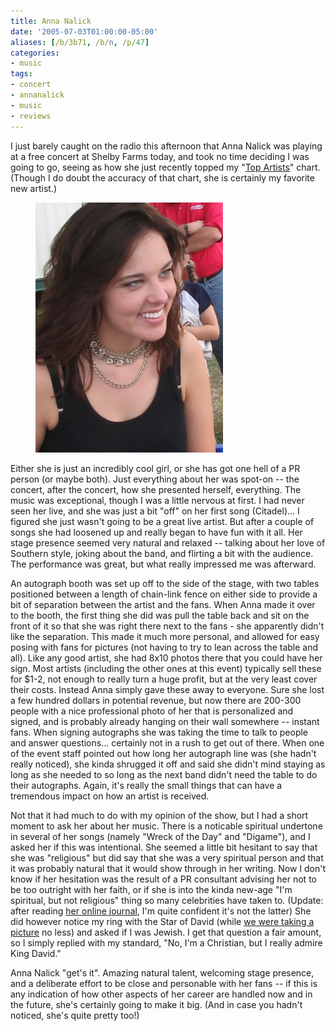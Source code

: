 ```yaml
---
title: Anna Nalick
date: '2005-07-03T01:00:00-05:00'
aliases: [/b/3b71, /b/n, /p/47]
categories:
- music
tags:
- concert
- annanalick
- music
- reviews
---
```

I just barely caught on the radio this afternoon that Anna Nalick was playing at a free concert at Shelby Farms today,
and took no time deciding I was going to go, seeing as how she just recently topped my "[Top Artists][]" chart.  (Though
I do doubt the accuracy of that chart, she is certainly my favorite new artist.)

<aside class="alignleft"><figure>
  <img src="anna-nalick.jpg" alt="Photo of Anna Nalick smiling" width="300">
</figure></aside>

Either she is just an incredibly cool girl, or she has got one hell of a PR person (or maybe both).  Just everything
about her was spot-on -- the concert, after the concert, how she presented herself, everything.  The music was
exceptional, though I was a little nervous at first.  I had never seen her live, and she was just a bit "off" on her
first song (Citadel)... I figured she just wasn't going to be a great live artist.  But after a couple of songs she had
loosened up and really began to have fun with it all.  Her stage presence seemed very natural and relaxed -- talking
about her love of Southern style, joking about the band, and flirting a bit with the audience.  The performance was
great, but what really impressed me was afterward.

An autograph booth was set up off to the side of the stage, with two tables positioned between a length of chain-link
fence on either side to provide a bit of separation between the artist and the fans.  When Anna made it over to the
booth, the first thing she did was pull the table back and sit on the front of it so that she was right there next to
the fans - she apparently didn't like the separation.  This made it much more personal, and allowed for easy posing with
fans for pictures (not having to try to lean across the table and all).  Like any good artist, she had 8x10 photos there
that you could have her sign.  Most artists (including the other ones at this event) typically sell these for $1-2, not
enough to really turn a huge profit, but at the very least cover their costs.  Instead Anna simply gave these away to
everyone.  Sure she lost a few hundred dollars in potential revenue, but now there are 200-300 people with a nice
professional photo of her that is personalized and signed, and is probably already hanging on their wall somewhere --
instant fans.  When signing autographs she was taking the time to talk to people and answer questions... certainly not
in a rush to get out of there.  When one of the event staff pointed out how long her autograph line was (she hadn't
really noticed), she kinda shrugged it off and said she didn't mind staying as long as she needed to so long as the next
band didn't need the table to do their autographs.  Again, it's really the small things that can have a tremendous
impact on how an artist is received.

Not that it had much to do with my opinion of the show, but I had a short moment to ask her about her music.  There is a
noticable spiritual undertone in several of her songs (namely "Wreck of the Day" and "Digame"), and I asked her if this
was intentional.  She seemed a little bit hesitant to say that she was "religious" but did say that she was a very
spiritual person and that it was probably natural that it would show through in her writing.  Now I don't know if her
hesitation was the result of a PR consultant advising her not to be too outright with her faith, or if she is into the
kinda new-age "I'm spiritual, but not religious" thing so many celebrities have taken to.  (Update: after reading [her
online journal][], I'm quite confident it's not the latter)  She did however notice my ring with the Star of David
(while [we were taking a picture][] no less) and asked if I was Jewish.  I get that question a fair amount, so I simply
replied with my standard, "No, I'm a Christian, but I really admire King David."

Anna Nalick "get's it".  Amazing natural talent, welcoming stage presence, and a deliberate effort to be close and
personable with her fans -- if this is any indication of how other aspects of her career are handled now and in the
future, she's certainly going to make it big.  (And in case you hadn't noticed, she's quite pretty too!)

[Top Artists]: https://last.fm/user/hugwill#topartists
[her online journal]: https://www.annanalick.com
[we were taking a picture]: https://www.flickr.com/photos/wnorris/23182954/in/photostream/
